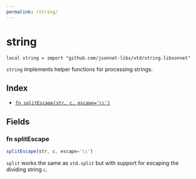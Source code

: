 ```yaml
---
permalink: /string/
---
```


# string

```jsonnet
local string = import "github.com/jsonnet-libs/xtd/string.libsonnet"
```

`string` implements helper functions for processing strings.

## Index

* [`fn splitEscape(str, c, escape='\\')`](#fn-splitescape)

## Fields

### fn splitEscape

```ts
splitEscape(str, c, escape='\\')
```

`split` works the same as `std.split` but with support for escaping the dividing
string `c`.
